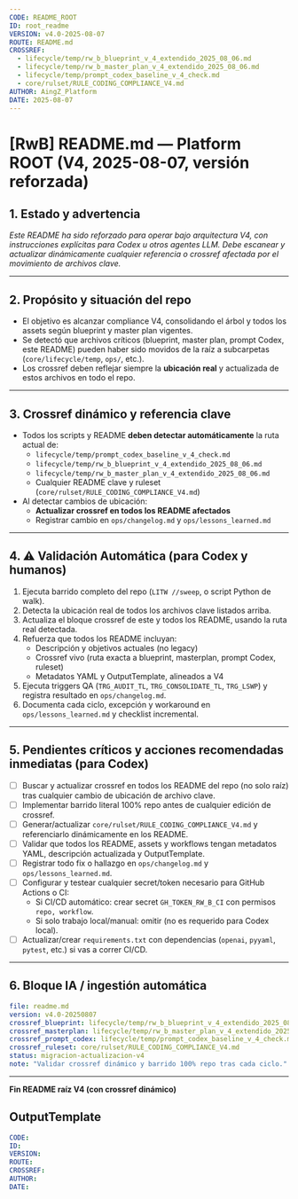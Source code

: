 ```yaml
---
CODE: README_ROOT
ID: root_readme
VERSION: v4.0-2025-08-07
ROUTE: README.md
CROSSREF:
  - lifecycle/temp/rw_b_blueprint_v_4_extendido_2025_08_06.md
  - lifecycle/temp/rw_b_master_plan_v_4_extendido_2025_08_06.md
  - lifecycle/temp/prompt_codex_baseline_v_4_check.md
  - core/rulset/RULE_CODING_COMPLIANCE_V4.md
AUTHOR: AingZ_Platform
DATE: 2025-08-07
---
```

# [RwB] README.md — Platform ROOT (V4, 2025-08-07, versión reforzada)

## 1. Estado y advertencia
*Este README ha sido reforzado para operar bajo arquitectura V4, con instrucciones explícitas para Codex u otros agentes LLM. Debe escanear y actualizar dinámicamente cualquier referencia o crossref afectada por el movimiento de archivos clave.*

---

## 2. Propósito y situación del repo
- El objetivo es alcanzar compliance V4, consolidando el árbol y todos los assets según blueprint y master plan vigentes.
- Se detectó que archivos críticos (blueprint, master plan, prompt Codex, este README) pueden haber sido movidos de la raíz a subcarpetas (`core/lifecycle/temp`, `ops/`, etc.).
- Los crossref deben reflejar siempre la **ubicación real** y actualizada de estos archivos en todo el repo.

---

## 3. Crossref dinámico y referencia clave
- Todos los scripts y README **deben detectar automáticamente** la ruta actual de:
  - `lifecycle/temp/prompt_codex_baseline_v_4_check.md`
  - `lifecycle/temp/rw_b_blueprint_v_4_extendido_2025_08_06.md`
  - `lifecycle/temp/rw_b_master_plan_v_4_extendido_2025_08_06.md`
  - Cualquier README clave y ruleset (`core/rulset/RULE_CODING_COMPLIANCE_V4.md`)
- Al detectar cambios de ubicación:
  - **Actualizar crossref en todos los README afectados**
  - Registrar cambio en `ops/changelog.md` y `ops/lessons_learned.md`

---

## 4. ⚠️ Validación Automática (para Codex y humanos)
1. Ejecuta barrido completo del repo (`LITW //sweep`, o script Python de walk).
2. Detecta la ubicación real de todos los archivos clave listados arriba.
3. Actualiza el bloque crossref de este y todos los README, usando la ruta real detectada.
4. Refuerza que todos los README incluyan:
   - Descripción y objetivos actuales (no legacy)
   - Crossref vivo (ruta exacta a blueprint, masterplan, prompt Codex, ruleset)
   - Metadatos YAML y OutputTemplate, alineados a V4
5. Ejecuta triggers QA (`TRG_AUDIT_TL`, `TRG_CONSOLIDATE_TL`, `TRG_LSWP`) y registra resultado en `ops/changelog.md`.
6. Documenta cada ciclo, excepción y workaround en `ops/lessons_learned.md` y checklist incremental.

---

## 5. Pendientes críticos y acciones recomendadas inmediatas (para Codex)
- [ ] Buscar y actualizar crossref en todos los README del repo (no solo raíz) tras cualquier cambio de ubicación de archivo clave.
- [ ] Implementar barrido literal 100% repo antes de cualquier edición de crossref.
- [ ] Generar/actualizar `core/rulset/RULE_CODING_COMPLIANCE_V4.md` y referenciarlo dinámicamente en los README.
- [ ] Validar que todos los README, assets y workflows tengan metadatos YAML, descripción actualizada y OutputTemplate.
- [ ] Registrar todo fix o hallazgo en `ops/changelog.md` y `ops/lessons_learned.md`.
- [ ] Configurar y testear cualquier secret/token necesario para GitHub Actions o CI:
    - Si CI/CD automático: crear secret `GH_TOKEN_RW_B_CI` con permisos `repo, workflow`.
    - Si solo trabajo local/manual: omitir (no es requerido para Codex local).
- [ ] Actualizar/crear `requirements.txt` con dependencias (`openai`, `pyyaml`, `pytest`, etc.) si vas a correr CI/CD.

---

## 6. Bloque IA / ingestión automática
```yaml
file: readme.md
version: v4.0-20250807
crossref_blueprint: lifecycle/temp/rw_b_blueprint_v_4_extendido_2025_08_06.md
crossref_masterplan: lifecycle/temp/rw_b_master_plan_v_4_extendido_2025_08_06.md
crossref_prompt_codex: lifecycle/temp/prompt_codex_baseline_v_4_check.md
crossref_ruleset: core/rulset/RULE_CODING_COMPLIANCE_V4.md
status: migracion-actualizacion-v4
note: "Validar crossref dinámico y barrido 100% repo tras cada ciclo."
```

---

**Fin README raíz V4 (con crossref dinámico)**

## OutputTemplate
```yaml
CODE:
ID:
VERSION:
ROUTE:
CROSSREF:
AUTHOR:
DATE:
```
